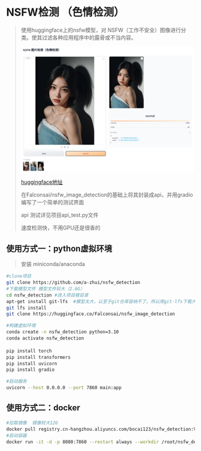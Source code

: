 # NSFW检测 （色情检测）
> 使用huggingface上的nsfw模型，对 NSFW（工作不安全）图像进行分类。使其过滤各种应用程序中的露骨或不当内容。
> 
> ![image.png](images/image.png) 
> 
> [huggingface地址](https://huggingface.co/Falconsai/nsfw_image_detection)
> 
> 在Falconsai/nsfw_image_detection的基础上将其封装成api，并用gradio编写了一个简单的测试界面
> 
> api 测试详见项目api_test.py文件
> 
> 速度检测快，不用GPU还是很香的


## 使用方式一：python虚拟环境
> 安装 miniconda/anaconda

```bash
#clone项目
git clone https://github.com/a-zhui/nsfw_detection
#下载模型文件 模型文件较大（2.6G）
cd nsfw_detection #进入项目根目录
apt-get install git-lfs  #模型太大，以至于git仓库容纳不了。所以用git-lfs下载大文件
git lfs install
git clone https://huggingface.co/Falconsai/nsfw_image_detection
```

```bash
#构建虚拟环境
conda create -n nsfw_detection python=3.10
conda activate nsfw_detection

pip install torch
pip install transformers
pip install uvicorn
pip install gradio

```

```bash
#启动服务
uvicorn --host 0.0.0.0 --port 7860 main:app
```




## 使用方式二：docker
```bash
#拉取镜像  镜像较大12G
docker pull registry.cn-hangzhou.aliyuncs.com/bocai123/nsfw_detection:V1.0
#启动容器
docker run -it -d -p 8080:7860 --restart always --workdir /root/nsfw_detection --name nsfw_detection registry.cn-hangzhou.aliyuncs.com/bocai123/nsfw_detection:V1.0 bash -c "bash init.sh"
```